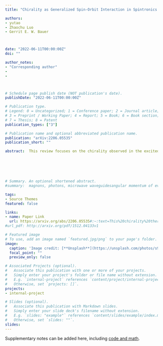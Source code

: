 ```yaml
---
title: "Chirality as Generalized Spin-Orbit Interaction in Spintronics (long review article)"

authors:
- yutao
- Zhaochu Luo
- Gerrit E. W. Bauer



date: "2022-06-11T00:00:00Z"
doi: ""

author_notes:
- "Corresponding author"
-
-



# Schedule page publish date (NOT publication's date).
publishDate: "2022-06-11T00:00:00Z"

# Publication type.
# Legend: 0 = Uncategorized; 1 = Conference paper; 2 = Journal article;
# 3 = Preprint / Working Paper; 4 = Report; 5 = Book; 6 = Book section;
# 7 = Thesis; 8 = Patent
publication_types: ["3"]

# Publication name and optional abbreviated publication name.
publication: "arXiv:2206.05535"
publication_short: ""

abstract:  This review focuses on the chirality observed in the excited states of the magnetic order, dielectrics, and conductors that hold transverse spins when they are evanescent. Even without any relativistic effect, the transverse spin of the evanescent waves are locked to the momentum and the surface normal of their propagation plane. This chirality thereby acts as a generalized spin-orbit interaction, which leads to the discovery of various chiral interactions between magnetic, phononic, electronic, photonic, and plasmonic excitations in spintronics that mediate the excitation of quasiparticles into a single direction, leading to phenomena such as chiral spin and phonon pumping, chiral spin Seebeck, spin skin, magnonic trap, magnon Doppler, and spin diode effects. Intriguing analogies with electric counterparts in the nano-optics and plasmonics exist. After a brief review of the concepts of chirality that characterize the ground state chiral magnetic textures and chirally coupled magnets in spintronics, we turn to the chiral phenomena of excited states. We present a unified electrodynamic picture for dynamical chirality in spintronics in terms of generalized spin-orbit interaction and compare it with that in nano-optics and plasmonics. Based on the general theory, we subsequently review the theoretical progress and experimental evidence of chiral interaction, as well as the near-field transfer of the transverse spins, between various excitations in magnetic, photonic, electronic and phononic nanostructures at GHz time scales. We provide a perspective for future research before concluding this article.






# Summary. An optional shortened abstract.
#summary:  magnons, photons, microwave waveguidesangular momentum of evanescent field, noncontact pumping of electron spin, evanescent stray fields.

tags:
- Source Themes
featured: false

links:
- name: Paper Link
  url: https://arxiv.org/abs/2206.05535#:~:text=This%20chirality%20thereby%20acts%20as%20a%20generalized%20spin-orbit,magnonic%20trap%2C%20magnon%20Doppler%2C%20and%20spin%20diode%20effects.
#url_pdf: http://arxiv.org/pdf/1512.04133v1

# Featured image
# To use, add an image named `featured.jpg/png` to your page's folder. 
image:
  caption: 'Image credit: [**Unsplash**](https://unsplash.com/photos/s9CC2SKySJM)'
  focal_point: ""
  preview_only: false

# Associated Projects (optional).
#   Associate this publication with one or more of your projects.
#   Simply enter your project's folder or file name without extension.
#   E.g. `internal-project` references `content/project/internal-project/index.md`.
#   Otherwise, set `projects: []`.
projects:
- internal-project

# Slides (optional).
#   Associate this publication with Markdown slides.
#   Simply enter your slide deck's filename without extension.
#   E.g. `slides: "example"` references `content/slides/example/index.md`.
#   Otherwise, set `slides: ""`.
slides:
---
```


Supplementary notes can be added here, including [code and math](https://sourcethemes.com/academic/docs/writing-markdown-latex/).
